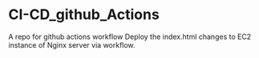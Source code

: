 # CI-CD_github_Actions
A repo for github actions workflow
Deploy the index.html changes to EC2 instance of Nginx server via workflow.
